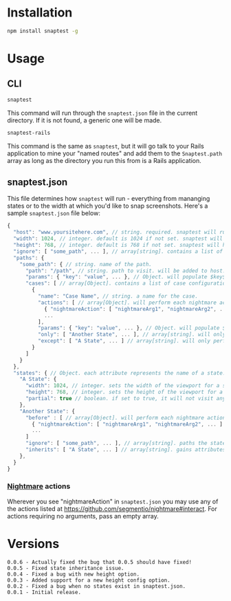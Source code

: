 # Installation
```bash
npm install snaptest -g
```

# Usage
## CLI
```bash
snaptest
```

This command will run through the `snaptest.json` file in the current directory. If it is not found, a generic one will be made.

```bash
snaptest-rails
```

This command is the same as `snaptest`, but it will go talk to your Rails application to mine your "named routes" and add them to the `Snaptest.path` array as long as the directory you run this from is a Rails application.

## snaptest.json
This file determines how `snaptest` will run - everything from mananging states or to the width at which you'd like to snap screenshots. Here's a sample `snaptest.json` file below:

```javascript
{
  "host": "www.yoursitehere.com", // string. required. snaptest will run all paths against this host.
  "width": 1024, // integer. default is 1024 if not set. snaptest will hit each path with this width.
  "height": 768, // integer. default is 768 if not set. snaptest will hit each path with this height.
  "ignore": [ "some_path", ... ], // array[string]. contains a list of path names to not visit.
  "paths": {
    "some_path": { // string. name of the path.
      "path": "/path", // string. path to visit. will be added to host. can be a fully-qualified URL.
      "params": { "key": "value", ... }, // Object. will populate $key$ with value in path.
      "cases": [ // array[Object]. contains a list of case configurations. will screenshot after every case.
        {
          "name": "Case Name", // string. a name for the case.
          "actions": [ // array[Object]. will perform each nightmare action after visiting the path.
            { "nightmareAction": [ "nightmareArg1", "nightmareArg2", ... ] },
            ...
          ],
          "params": { "key": "value", ... }, // Object. will populate $key$ with value in path.
          "only": [ "Another State", ... ], // array[string]. will only perform the case for the states listed.
          "except": [ "A State", ... ] // array[string]. will only perform the case for states not listed.
        }
      ]
    }
  },
  "states": { // Object. each attribute represents the name of a state. will visit each path once in each state.
    "A State": {
      "width": 1024, // integer. sets the width of the viewport for a state.
      "height": 768, // integer. sets the height of the viewport for a state.
      "partial": true // boolean. if set to true, it will not visit any paths.
    },
    "Another State": {
      "before" : [ // array[Object]. will perform each nightmare action before visiting the path.
        { "nightmareAction": [ "nightmareArg1", "nightmareArg2", ... ] },
        ...
      ]
      "ignore": [ "some_path", ... ], // array[string]. paths the state will not visit.
      "inherits": [ "A State", ... ] // array[string]. gains attributes of listed states.
    },
  }
}

```

### [Nightmare](https://github.com/segmentio/nightmare) actions
Wherever you see "nightmareAction" in `snaptest.json` you may use any of the actions listed at https://github.com/segmentio/nightmare#interact. For actions requiring no arguments, pass an empty array.

# Versions
```
0.0.6 - Actually fixed the bug that 0.0.5 should have fixed!
0.0.5 - Fixed state inheritance issue.
0.0.4 - Fixed a bug with new height option.
0.0.3 - Added support for a new height config option.
0.0.2 - Fixed a bug when no states exist in snaptest.json.
0.0.1 - Initial release.
```
